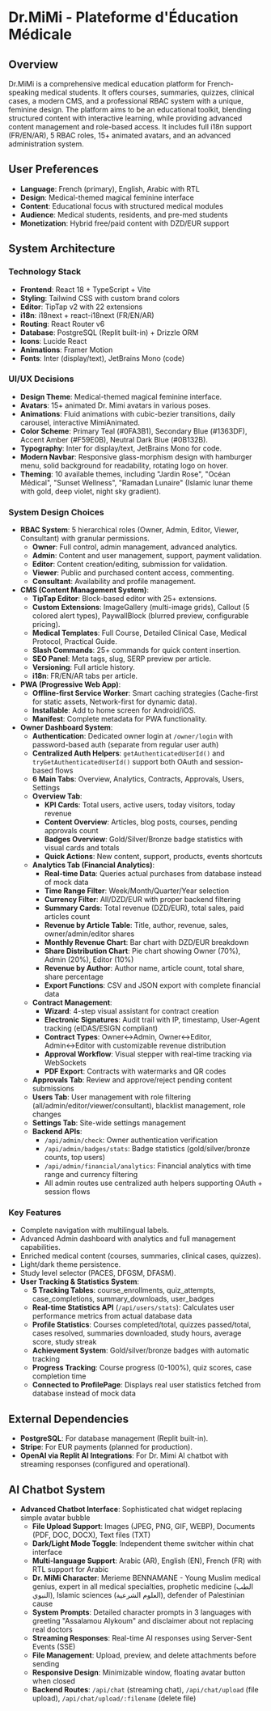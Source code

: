 # Dr.MiMi - Plateforme d'Éducation Médicale

## Overview
Dr.MiMi is a comprehensive medical education platform for French-speaking medical students. It offers courses, summaries, quizzes, clinical cases, a modern CMS, and a professional RBAC system with a unique, feminine design. The platform aims to be an educational toolkit, blending structured content with interactive learning, while providing advanced content management and role-based access. It includes full i18n support (FR/EN/AR), 5 RBAC roles, 15+ animated avatars, and an advanced administration system.

## User Preferences
- **Language**: French (primary), English, Arabic with RTL
- **Design**: Medical-themed magical feminine interface
- **Content**: Educational focus with structured medical modules
- **Audience**: Medical students, residents, and pre-med students
- **Monetization**: Hybrid free/paid content with DZD/EUR support

## System Architecture

### Technology Stack
- **Frontend**: React 18 + TypeScript + Vite
- **Styling**: Tailwind CSS with custom brand colors
- **Editor**: TipTap v2 with 22 extensions
- **i18n**: i18next + react-i18next (FR/EN/AR)
- **Routing**: React Router v6
- **Database**: PostgreSQL (Replit built-in) + Drizzle ORM
- **Icons**: Lucide React
- **Animations**: Framer Motion
- **Fonts**: Inter (display/text), JetBrains Mono (code)

### UI/UX Decisions
- **Design Theme**: Medical-themed magical feminine interface.
- **Avatars**: 15+ animated Dr. Mimi avatars in various poses.
- **Animations**: Fluid animations with cubic-bezier transitions, daily carousel, interactive MimiAnimated.
- **Color Scheme**: Primary Teal (#0FA3B1), Secondary Blue (#1363DF), Accent Amber (#F59E0B), Neutral Dark Blue (#0B132B).
- **Typography**: Inter for display/text, JetBrains Mono for code.
- **Modern Navbar**: Responsive glass-morphism design with hamburger menu, solid background for readability, rotating logo on hover.
- **Theming**: 10 available themes, including "Jardin Rose", "Océan Médical", "Sunset Wellness", "Ramadan Lunaire" (Islamic lunar theme with gold, deep violet, night sky gradient).

### System Design Choices
- **RBAC System**: 5 hierarchical roles (Owner, Admin, Editor, Viewer, Consultant) with granular permissions.
  - **Owner**: Full control, admin management, advanced analytics.
  - **Admin**: Content and user management, support, payment validation.
  - **Editor**: Content creation/editing, submission for validation.
  - **Viewer**: Public and purchased content access, commenting.
  - **Consultant**: Availability and profile management.
- **CMS (Content Management System)**:
  - **TipTap Editor**: Block-based editor with 25+ extensions.
  - **Custom Extensions**: ImageGallery (multi-image grids), Callout (5 colored alert types), PaywallBlock (blurred preview, configurable pricing).
  - **Medical Templates**: Full Course, Detailed Clinical Case, Medical Protocol, Practical Guide.
  - **Slash Commands**: 25+ commands for quick content insertion.
  - **SEO Panel**: Meta tags, slug, SERP preview per article.
  - **Versioning**: Full article history.
  - **i18n**: FR/EN/AR tabs per article.
- **PWA (Progressive Web App)**:
  - **Offline-first Service Worker**: Smart caching strategies (Cache-first for static assets, Network-first for dynamic data).
  - **Installable**: Add to home screen for Android/iOS.
  - **Manifest**: Complete metadata for PWA functionality.
- **Owner Dashboard System**:
  - **Authentication**: Dedicated owner login at `/owner/login` with password-based auth (separate from regular user auth)
  - **Centralized Auth Helpers**: `getAuthenticatedUserId()` and `tryGetAuthenticatedUserId()` support both OAuth and session-based flows
  - **6 Main Tabs**: Overview, Analytics, Contracts, Approvals, Users, Settings
  - **Overview Tab**:
    - **KPI Cards**: Total users, active users, today visitors, today revenue
    - **Content Overview**: Articles, blog posts, courses, pending approvals count
    - **Badges Overview**: Gold/Silver/Bronze badge statistics with visual cards and totals
    - **Quick Actions**: New content, support, products, events shortcuts
  - **Analytics Tab (Financial Analytics)**:
    - **Real-time Data**: Queries actual purchases from database instead of mock data
    - **Time Range Filter**: Week/Month/Quarter/Year selection
    - **Currency Filter**: All/DZD/EUR with proper backend filtering
    - **Summary Cards**: Total revenue (DZD/EUR), total sales, paid articles count
    - **Revenue by Article Table**: Title, author, revenue, sales, owner/admin/editor shares
    - **Monthly Revenue Chart**: Bar chart with DZD/EUR breakdown
    - **Share Distribution Chart**: Pie chart showing Owner (70%), Admin (20%), Editor (10%)
    - **Revenue by Author**: Author name, article count, total share, share percentage
    - **Export Functions**: CSV and JSON export with complete financial data
  - **Contract Management**:
    - **Wizard**: 4-step visual assistant for contract creation
    - **Electronic Signatures**: Audit trail with IP, timestamp, User-Agent tracking (eIDAS/ESIGN compliant)
    - **Contract Types**: Owner↔Admin, Owner↔Editor, Admin↔Editor with customizable revenue distribution
    - **Approval Workflow**: Visual stepper with real-time tracking via WebSockets
    - **PDF Export**: Contracts with watermarks and QR codes
  - **Approvals Tab**: Review and approve/reject pending content submissions
  - **Users Tab**: User management with role filtering (all/admin/editor/viewer/consultant), blacklist management, role changes
  - **Settings Tab**: Site-wide settings management
  - **Backend APIs**:
    - `/api/admin/check`: Owner authentication verification
    - `/api/admin/badges/stats`: Badge statistics (gold/silver/bronze counts, top users)
    - `/api/admin/financial/analytics`: Financial analytics with time range and currency filtering
    - All admin routes use centralized auth helpers supporting OAuth + session flows

### Key Features
- Complete navigation with multilingual labels.
- Advanced Admin dashboard with analytics and full management capabilities.
- Enriched medical content (courses, summaries, clinical cases, quizzes).
- Light/dark theme persistence.
- Study level selector (PACES, DFGSM, DFASM).
- **User Tracking & Statistics System**:
  - **5 Tracking Tables**: course_enrollments, quiz_attempts, case_completions, summary_downloads, user_badges
  - **Real-time Statistics API** (`/api/users/stats`): Calculates user performance metrics from actual database data
  - **Profile Statistics**: Courses completed/total, quizzes passed/total, cases resolved, summaries downloaded, study hours, average score, study streak
  - **Achievement System**: Gold/silver/bronze badges with automatic tracking
  - **Progress Tracking**: Course progress (0-100%), quiz scores, case completion time
  - **Connected to ProfilePage**: Displays real user statistics fetched from database instead of mock data

## External Dependencies
- **PostgreSQL**: For database management (Replit built-in).
- **Stripe**: For EUR payments (planned for production).
- **OpenAI via Replit AI Integrations**: For Dr. Mimi AI chatbot with streaming responses (configured and operational).

## AI Chatbot System
- **Advanced Chatbot Interface**: Sophisticated chat widget replacing simple avatar bubble
  - **File Upload Support**: Images (JPEG, PNG, GIF, WEBP), Documents (PDF, DOC, DOCX), Text files (TXT)
  - **Dark/Light Mode Toggle**: Independent theme switcher within chat interface
  - **Multi-language Support**: Arabic (AR), English (EN), French (FR) with RTL support for Arabic
  - **Dr. MiMi Character**: Merieme BENNAMANE - Young Muslim medical genius, expert in all medical specialties, prophetic medicine (الطب النبوي), Islamic sciences (العلوم الشرعية), defender of Palestinian cause
  - **System Prompts**: Detailed character prompts in 3 languages with greeting "Assalamou Alykoum" and disclaimer about not replacing real doctors
  - **Streaming Responses**: Real-time AI responses using Server-Sent Events (SSE)
  - **File Management**: Upload, preview, and delete attachments before sending
  - **Responsive Design**: Minimizable window, floating avatar button when closed
  - **Backend Routes**: `/api/chat` (streaming chat), `/api/chat/upload` (file upload), `/api/chat/upload/:filename` (delete file)